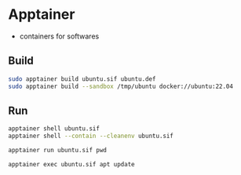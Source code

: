 # Apptainer 
 
- containers for softwares

## Build

```bash
sudo apptainer build ubuntu.sif ubuntu.def
sudo apptainer build --sandbox /tmp/ubuntu docker://ubuntu:22.04
```

## Run

```bash
apptainer shell ubuntu.sif
apptainer shell --contain --cleanenv ubuntu.sif 
```

```bash
apptainer run ubuntu.sif pwd
```

```bash
apptainer exec ubuntu.sif apt update 
```

